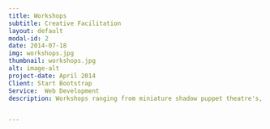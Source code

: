 ```yaml
---
title: Workshops
subtitle: Creative Facilitation
layout: default
modal-id: 2
date: 2014-07-18
img: workshops.jpg
thumbnail: workshops.jpg
alt: image-alt
project-date: April 2014
Client: Start Bootstrap
Service:  Web Development
description: Workshops ranging from miniature shadow puppet theatre's, to life drawing in Trafalgar square. Facilitating creativity for as many people as possible.


---
```

